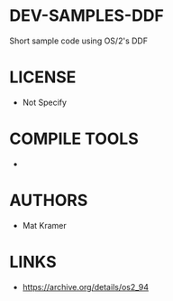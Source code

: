# DEV-SAMPLES-DDF
Short sample code using OS/2's DDF

LICENSE
===============
* Not Specify

COMPILE TOOLS
===============
* 
 
AUTHORS
===============
* Mat Kramer

LINKS
===============
* https://archive.org/details/os2_94
